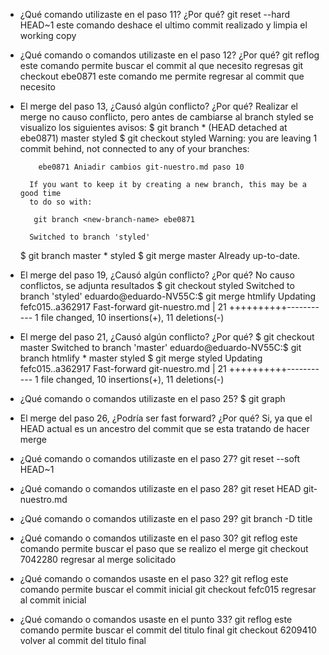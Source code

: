 - ¿Qué comando utilizaste en el paso 11? ¿Por qué?
	git reset --hard HEAD~1
	este comando deshace el ultimo commit realizado y limpia el working copy

- ¿Qué comando o comandos utilizaste en el paso 12? ¿Por qué?
	git reflog
		este comando permite buscar el commit al que necesito regresas
	git checkout ebe0871
		este comando me permite regresar al commit que necesito

- El merge del paso 13, ¿Causó algún conflicto? ¿Por qué?
	Realizar el merge no causo conflicto, pero antes de cambiarse al branch styled se visualizo los siguientes avisos:
	$ git branch
		* (HEAD detached at ebe0871)
		  master
		  styled
	$ git checkout styled
		Warning: you are leaving 1 commit behind, not connected to
		any of your branches:

		  ebe0871 Aniadir cambios git-nuestro.md paso 10

		If you want to keep it by creating a new branch, this may be a good time
		to do so with:

		 git branch <new-branch-name> ebe0871

		Switched to branch 'styled'
	$ git branch
		  master
		* styled
	$ git merge master
		Already up-to-date.

- El merge del paso 19, ¿Causó algún conflicto? ¿Por qué?
	No causo conflictos, se adjunta resultados
	$ git checkout styled
		Switched to branch 'styled'
		eduardo@eduardo-NV55C:$ git merge htmlify
		Updating fefc015..a362917
		Fast-forward
		 git-nuestro.md | 21 ++++++++++-----------
		 1 file changed, 10 insertions(+), 11 deletions(-)

- El merge del paso 21, ¿Causó algún conflicto? ¿Por qué?
	$ git checkout master
		Switched to branch 'master'
		eduardo@eduardo-NV55C:$ git branch
		  htmlify
		* master
		  styled
	$ git merge styled
		Updating fefc015..a362917
		Fast-forward
		 git-nuestro.md | 21 ++++++++++-----------
		 1 file changed, 10 insertions(+), 11 deletions(-)

- ¿Qué comando o comandos utilizaste en el paso 25?
	$ git graph
- El merge del paso 26, ¿Podría ser fast forward? ¿Por qué?
	Si, ya que el HEAD actual es un ancestro del commit que se esta
	tratando de hacer merge
- ¿Qué comando o comandos utilizaste en el paso 27?
	git reset --soft HEAD~1
- ¿Qué comando o comandos utilizaste en el paso 28?
	git reset HEAD git-nuestro.md
- ¿Qué comando o comandos utilizaste en el paso 29?
	git branch -D title
- ¿Qué comando o comandos utilizaste en el paso 30?
	git reflog
		este comando permite buscar el paso que se realizo el merge
	git checkout 7042280
		regresar al merge solicitado
- ¿Qué comando o comandos usaste en el paso 32?
	git reflog
		este comando permite buscar el commit inicial
	git checkout fefc015
		regresar al commit inicial
- ¿Qué comando o comandos usaste en el punto 33?
	git reflog
		este comando permite buscar el commit del titulo final
	git checkout 6209410
		volver al commit del titulo final